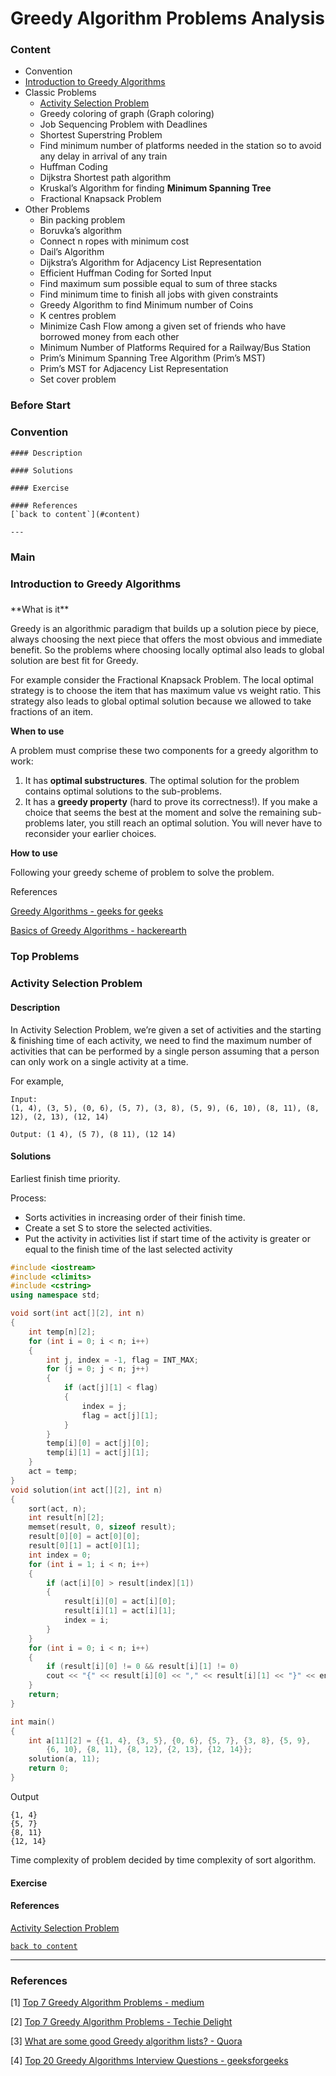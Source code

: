 # Greedy Algorithm Problems Analysis

<div id="content"></div>

### Content

- Convention
- [Introduction to Greedy Algorithms](#intr)
- Classic Problems
  - [Activity Selection Problem](#aspr)
  - Greedy coloring of graph (Graph coloring)
  - Job Sequencing Problem with Deadlines
  - Shortest Superstring Problem
  - Find minimum number of platforms needed in the station so to avoid any delay in arrival of any train
  - Huffman Coding
  - Dijkstra Shortest path algorithm
  - Kruskal’s Algorithm for finding **Minimum Spanning Tree**
  -  Fractional Knapsack Problem
- Other Problems
  - Bin packing problem
  - Boruvka’s algorithm
  - Connect n ropes with minimum cost
  - Dail’s Algorithm
  - Dijkstra’s Algorithm for Adjacency List Representation
  - Efficient Huffman Coding for Sorted Input
  - Find maximum sum possible equal to sum of three stacks
  - Find minimum time to finish all jobs with given constraints
  - Greedy Algorithm to find Minimum number of Coins
  - K centres problem
  - Minimize Cash Flow among a given set of friends who have borrowed money from each other
  - Minimum Number of Platforms Required for a Railway/Bus Station
  - Prim’s Minimum Spanning Tree Algorithm (Prim’s MST)
  - Prim’s MST for Adjacency List Representation
  - Set cover problem

### Before Start

### Convention

```
#### Description

#### Solutions

#### Exercise

#### References
[`back to content`](#content)

---
```



### Main



### Introduction to Greedy Algorithms

<h3 id="intr"></h3>
**What is it**

Greedy is an algorithmic paradigm that builds up a solution piece by piece, always choosing the next piece that offers the most obvious and immediate benefit. So the problems where choosing locally optimal also leads to global solution are best fit for Greedy.

For example consider the Fractional Knapsack Problem. The local optimal strategy is to choose the item that has maximum value vs weight ratio. This strategy also leads to global optimal solution because we allowed to take fractions of an item.

**When to use**

A problem must comprise these two components for a greedy algorithm to work:

1. It has **optimal substructures**. The optimal solution for the problem contains optimal solutions to the sub-problems.
2. It has a **greedy property** (hard to prove its correctness!). If you make a choice that seems the best at the moment and solve the remaining sub-problems later, you still reach an optimal solution. You will never have to reconsider your earlier choices.

**How to use**

Following your greedy scheme of problem to solve the problem.

References

[Greedy Algorithms - geeks for geeks](https://www.geeksforgeeks.org/greedy-algorithms/)

[Basics of Greedy Algorithms - hackerearth](https://www.hackerearth.com/practice/algorithms/greedy/basics-of-greedy-algorithms/tutorial/) 





### Top Problems

<div  id="acpr"></div>

### Activity Selection Problem

#### Description

In Activity Selection Problem, we’re given a set of activities and the starting & finishing time of each activity, we need to find the maximum number of activities that can be performed by a single person assuming that a person can only work on a single activity at a time.

For example,

```
Input:
(1, 4), (3, 5), (0, 6), (5, 7), (3, 8), (5, 9), (6, 10), (8, 11), (8, 12), (2, 13), (12, 14)

Output: (1 4), (5 7), (8 11), (12 14)
```

#### Solutions

Earliest finish time priority.

Process:

- Sorts activities in increasing order of their finish time.
- Create a set S to store the selected activities.
- Put the activity in activities list if start time of the activity is greater or equal to the finish time of the last selected activity

```cpp
#include <iostream>
#include <climits>
#include <cstring>
using namespace std;

void sort(int act[][2], int n)
{
	int temp[n][2];
	for (int i = 0; i < n; i++)
	{
		int j, index = -1, flag = INT_MAX;
		for (j = 0; j < n; j++)
		{
			if (act[j][1] < flag)
			{
				index = j;
				flag = act[j][1];
			}
		}
		temp[i][0] = act[j][0];
		temp[i][1] = act[j][1];
	}
	act = temp;
}
void solution(int act[][2], int n)
{
	sort(act, n);
	int result[n][2];
	memset(result, 0, sizeof result);
	result[0][0] = act[0][0];
	result[0][1] = act[0][1];
	int index = 0;
	for (int i = 1; i < n; i++)
	{
		if (act[i][0] > result[index][1])
		{
			result[i][0] = act[i][0];
			result[i][1] = act[i][1];
			index = i;
		}
	}
	for (int i = 0; i < n; i++)
	{
		if (result[i][0] != 0 && result[i][1] != 0)
		cout << "{" << result[i][0] << "," << result[i][1] << "}" << endl;
	}
	return;
}

int main()
{
	int a[11][2] = {{1, 4}, {3, 5}, {0, 6}, {5, 7}, {3, 8}, {5, 9}, 
		{6, 10}, {8, 11}, {8, 12}, {2, 13}, {12, 14}};
	solution(a, 11);
	return 0;
}
```

Output

```
{1, 4}
{5, 7}
{8, 11}
{12, 14}
```

 Time complexity of problem decided by  time complexity of sort algorithm.

#### Exercise

#### References

[Activity Selection Problem](https://www.techiedelight.com/activity-selection-problem/)

[`back to content`](#content)

---


### References

[1] [Top 7 Greedy Algorithm Problems - medium](https://medium.com/@codingfreak/top-7-greedy-algorithm-problems-3885feaf9430)

[2] [Top 7 Greedy Algorithm Problems - Techie Delight](https://www.techiedelight.com/greedy-algorithm-problems/)

[3] [What are some good Greedy algorithm lists? - Quora](https://www.quora.com/What-are-some-good-Greedy-algorithm-lists)

[4] [Top 20 Greedy Algorithms Interview Questions - geeksforgeeks](https://www.geeksforgeeks.org/top-20-greedy-algorithms-interview-questions/)